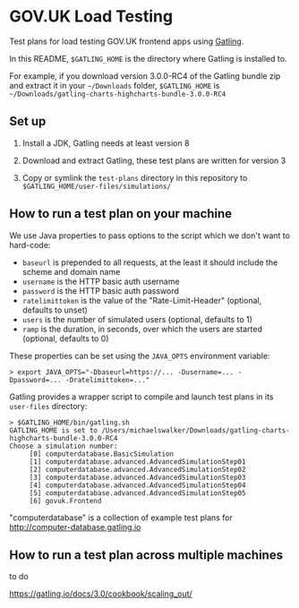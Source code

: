 GOV.UK Load Testing
===================

Test plans for load testing GOV.UK frontend apps using [Gatling](https://gatling.io/).


In this README, `$GATLING_HOME` is the directory where Gatling is installed to.

For example, if you download version 3.0.0-RC4 of the Gatling bundle zip and extract it in your `~/Downloads` folder, `$GATLING_HOME` is `~/Downloads/gatling-charts-highcharts-bundle-3.0.0-RC4`


Set up
------

1. Install a JDK, Gatling needs at least version 8

2. Download and extract Gatling, these test plans are written for version 3

4. Copy or symlink the `test-plans` directory in this repository to `$GATLING_HOME/user-files/simulations/`


How to run a test plan on your machine
--------------------------------------

We use Java properties to pass options to the script which we don't want to hard-code:

- `baseurl` is prepended to all requests, at the least it should include the scheme and domain name
- `username` is the HTTP basic auth username
- `password` is the HTTP basic auth password
- `ratelimittoken` is the value of the "Rate-Limit-Header" (optional, defaults to unset)
- `users` is the number of simulated users (optional, defaults to 1)
- `ramp` is the duration, in seconds,  over which the users are started (optional, defaults to 0)

These properties can be set using the `JAVA_OPTS` environment variable:

```
> export JAVA_OPTS="-Dbaseurl=https://... -Dusername=... -Dpassword=... -Dratelimittoken=..."
```

Gatling provides a wrapper script to compile and launch test plans in its `user-files` directory:

```
> $GATLING_HOME/bin/gatling.sh
GATLING_HOME is set to /Users/michaelswalker/Downloads/gatling-charts-highcharts-bundle-3.0.0-RC4
Choose a simulation number:
     [0] computerdatabase.BasicSimulation
     [1] computerdatabase.advanced.AdvancedSimulationStep01
     [2] computerdatabase.advanced.AdvancedSimulationStep02
     [3] computerdatabase.advanced.AdvancedSimulationStep03
     [4] computerdatabase.advanced.AdvancedSimulationStep04
     [5] computerdatabase.advanced.AdvancedSimulationStep05
     [6] govuk.Frontend
```

"computerdatabase" is a collection of example test plans for http://computer-database.gatling.io


How to run a test plan across multiple machines
-----------------------------------------------

to do

https://gatling.io/docs/3.0/cookbook/scaling_out/
